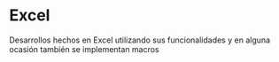# Excel
Desarrollos hechos en Excel utilizando sus funcionalidades y en alguna ocasión también se implementan macros

